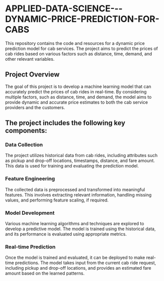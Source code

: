 # APPLIED-DATA-SCIENCE---DYNAMIC-PRICE-PREDICTION-FOR-CABS

  This repository contains the code and resources for a dynamic price prediction model for cab services. The project aims to predict the prices of cab rides based on various factors such as distance, time, demand, and other relevant variables.

## Project Overview
  The goal of this project is to develop a machine learning model that can accurately predict the prices of cab rides in real-time. By considering multiple factors, such as distance, time, and demand, the model aims to provide dynamic and accurate price estimates to both the cab service providers and the customers.

## The project includes the following key components:

### Data Collection
  The project utilizes historical data from cab rides, including attributes such as pickup and drop-off locations, timestamps, distance, and fare amount. This data is used for training and evaluating the prediction model.

### Feature Engineering
  The collected data is preprocessed and transformed into meaningful features. This involves extracting relevant information, handling missing values, and performing feature scaling, if required.

### Model Development 
  Various machine learning algorithms and techniques are explored to develop a predictive model. The model is trained using the historical data, and its performance is evaluated using appropriate metrics.

### Real-time Prediction
  Once the model is trained and evaluated, it can be deployed to make real-time predictions. The model takes input from the current cab ride request, including pickup and drop-off locations, and provides an estimated fare amount based on the learned patterns.

